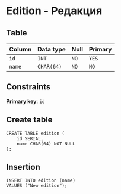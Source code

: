 # Edition - Редакция

## Table

|Column|Data type |Null|Primary|
|:-----|:---------|:---|:------|
|`id`  |`INT`     |`NO`|`YES`  |
|`name`|`CHAR(64)`|`NO`|`NO`   |


## Constraints

**Primary key**: `id`

## Create table

```
CREATE TABLE edition (
    id SERIAL,
    name CHAR(64) NOT NULL
);
```

## Insertion

```
INSERT INTO edition (name)
VALUES ("New edition");
```
